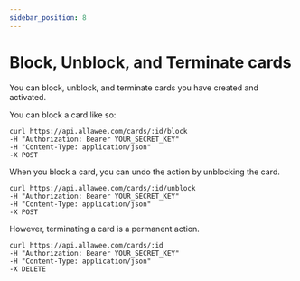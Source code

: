 ```yaml
---
sidebar_position: 8
---
```


# Block, Unblock, and Terminate cards

You can block, unblock, and terminate cards you have created and activated.

You can block a card like so:

```
curl https://api.allawee.com/cards/:id/block
-H "Authorization: Bearer YOUR_SECRET_KEY"
-H "Content-Type: application/json"
-X POST
```

When you block a card, you can undo the action by unblocking the card.

```
curl https://api.allawee.com/cards/:id/unblock
-H "Authorization: Bearer YOUR_SECRET_KEY"
-H "Content-Type: application/json"
-X POST
```

However, terminating a card is a permanent action.

```
curl https://api.allawee.com/cards/:id
-H "Authorization: Bearer YOUR_SECRET_KEY"
-H "Content-Type: application/json"
-X DELETE
```
